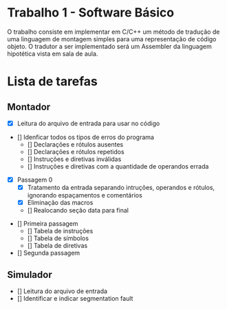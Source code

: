 # Trabalho 1 - Software Básico

O trabalho consiste em implementar em C/C++ um método de tradução de uma linguagem de montagem simples para uma representação de código objeto. O tradutor a ser implementado será um Assembler da linguagem hipotética vista em sala de aula.

# Lista de tarefas
## Montador
- [x] Leitura do arquivo de entrada para usar no código
- [] Idenficar todos os tipos de erros do programa
    - [] Declarações e rótulos ausentes
    - [] Declarações e rótulos repetidos
    - [] Instruções e diretivas inválidas
    - [] Instruções e diretivas com a quantidade de operandos errada
- [x] Passagem 0
    - [x] Tratamento da entrada separando intruções, operandos e rótulos, ignorando espaçamentos e comentários
    - [x] Eliminação das macros
    - [] Realocando seção data para final
- [] Primeira passagem
    - [] Tabela de instruções
    - [] Tabela de símbolos
    - [] Tabela de diretivas
- [] Segunda passagem
## Simulador
- [] Leitura do arquivo de entrada
- [] Identificar e indicar segmentation fault